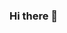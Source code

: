 ### Hi there 👋

<!--
**RichAcevedo/RichAcevedo** is a ✨ _special_ ✨ repository because its `README.md` (this file) appears on your GitHub profile.

Here are some ideas to get you started:

- 🔭 I’m currently working on ... Improving my skills
- 🌱 I’m currently learning ... Data Analysis with python
- 👯 I’m looking to collaborate on ... Anything
- 🤔 I’m looking for help with ...  get a Job
- 💬 Ask me about ... Physics, videogames
- 📫 How to reach me: ... tr
- ⚡ Fun fact: ... I have Lactose Intolerance
-->
